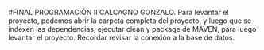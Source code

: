 #FINAL PROGRAMACIÓN II CALCAGNO GONZALO.
Para levantar el proyecto, podemos abrir la carpeta completa del proyecto, y luego que se indexen las dependencias, ejecutar clean y package de MAVEN, para luego levantar el proyecto.
Recordar revisar la conexión a la base de datos.